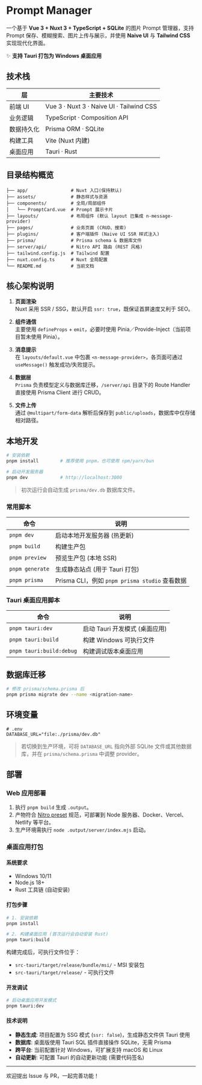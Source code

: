 # Prompt Manager

一个基于 **Vue 3 + Nuxt 3 + TypeScript + SQLite** 的图片 Prompt 管理器，支持 Prompt 保存、模糊搜索、图片上传与展示，并使用 **Naive UI** 与 **Tailwind CSS** 实现现代化界面。

✨ **支持 Tauri 打包为 Windows 桌面应用**

## 技术栈

| 层        | 主要技术 |
|-----------|----------|
| 前端 UI   | Vue 3 · Nuxt 3 · Naive UI · Tailwind CSS |
| 业务逻辑   | TypeScript · Composition API |
| 数据持久化 | Prisma ORM · SQLite |
| 构建工具   | Vite (Nuxt 内建) |
| 桌面应用   | Tauri · Rust |

## 目录结构概览

```
├── app/                # Nuxt 入口(保持默认)
├── assets/             # 静态样式与资源
├── components/         # 全局/局部组件
│   └── PromptCard.vue  # Prompt 展示卡片
├── layouts/            # 布局组件 (默认 layout 已集成 n-message-provider)
├── pages/              # 业务页面 (CRUD、搜索)
├── plugins/            # 客户端插件 (Naive UI SSR 样式注入)
├── prisma/             # Prisma schema & 数据库文件
├── server/api/         # Nitro API 路由 (REST 风格)
├── tailwind.config.js  # Tailwind 配置
├── nuxt.config.ts      # Nuxt 全局配置
└── README.md           # 当前文档
```

## 核心架构说明

1. **页面渲染**  
   Nuxt 采用 SSR / SSG，默认开启 `ssr: true`，既保证首屏速度又利于 SEO。

2. **组件通信**  
   主要使用 `defineProps` + `emit`，必要时使用 Pinia／Provide-Inject（当前项目暂未使用 Pinia）。

3. **消息提示**  
   在 `layouts/default.vue` 中包裹 `<n-message-provider>`，各页面可通过 `useMessage()` 触发成功/失败提示。

4. **数据层**  
   `Prisma` 负责模型定义与数据库迁移，`/server/api` 目录下的 Route Handler 直接使用 Prisma Client 进行 CRUD。

5. **文件上传**  
   通过 `@multipart/form-data` 解析后保存到 `public/uploads`，数据库中仅存储相对路径。

## 本地开发

```bash
# 安装依赖
pnpm install        # 推荐使用 pnpm，也可使用 npm/yarn/bun

# 启动开发服务器
pnpm dev            # http://localhost:3000
```

> 初次运行会自动生成 `prisma/dev.db` 数据库文件。

### 常用脚本

| 命令             | 说明                              |
|------------------|-----------------------------------|
| `pnpm dev`       | 启动本地开发服务器 (热更新)        |
| `pnpm build`     | 构建生产包                         |
| `pnpm preview`   | 预览生产包 (本地 SSR)             |
| `pnpm generate`  | 生成静态站点 (用于 Tauri 打包)     |
| `pnpm prisma`    | Prisma CLI，例如 `pnpm prisma studio` 查看数据 |

### Tauri 桌面应用脚本

| 命令                | 说明                              |
|---------------------|-----------------------------------|
| `pnpm tauri:dev`    | 启动 Tauri 开发模式 (桌面应用)     |
| `pnpm tauri:build`  | 构建 Windows 可执行文件           |
| `pnpm tauri:build:debug` | 构建调试版本桌面应用        |

## 数据库迁移 

```bash
# 修改 prisma/schema.prisma 后
pnpm prisma migrate dev --name <migration-name>
```

## 环境变量

```
# .env
DATABASE_URL="file:./prisma/dev.db"
```

> 若切换到生产环境，可将 `DATABASE_URL` 指向外部 SQLite 文件或其他数据库，并在 `prisma/schema.prisma` 中调整 provider。

## 部署

### Web 应用部署

1. 执行 `pnpm build` 生成 `.output`。  
2. 产物符合 [Nitro preset](https://nitro.unjs.io/) 规范，可部署到 Node 服务器、Docker、Vercel、Netlify 等平台。  
3. 生产环境需执行 `node .output/server/index.mjs` 启动。

### 桌面应用打包

#### 系统要求
- Windows 10/11
- Node.js 18+
- Rust 工具链 (自动安装)

#### 打包步骤

```bash
# 1. 安装依赖
pnpm install

# 2. 构建桌面应用 (首次运行会自动安装 Rust)
pnpm tauri:build
```

构建完成后，可执行文件位于：
- `src-tauri/target/release/bundle/msi/` - MSI 安装包
- `src-tauri/target/release/` - 可执行文件

#### 开发调试

```bash
# 启动桌面应用开发模式
pnpm tauri:dev
```

#### 技术说明

- **静态生成**: 项目配置为 SSG 模式 (`ssr: false`)，生成静态文件供 Tauri 使用
- **数据库**: 桌面版使用 Tauri SQL 插件直接操作 SQLite，无需 Prisma
- **跨平台**: 当前配置针对 Windows，可扩展支持 macOS 和 Linux
- **自动更新**: 可配置 Tauri 的自动更新功能 (需要代码签名)

---

欢迎提出 Issue 与 PR，一起完善功能！
